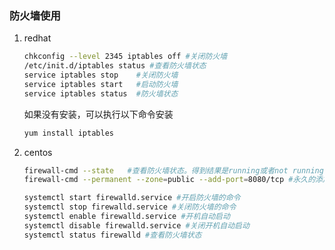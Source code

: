 
### **防火墙使用**
1. redhat
    ```bash
    chkconfig --level 2345 iptables off #关闭防火墙
    /etc/init.d/iptables status #查看防火墙状态
    service iptables stop    #关闭防火墙
    service iptables start   #启动防火墙
    service iptables status  #防火墙状态
    ```
    如果没有安装，可以执行以下命令安装
    ```bash
    yum install iptables
    ```

2. centos
    ```bash
    firewall-cmd --state   #查看防火墙状态。得到结果是running或者not running
    firewall-cmd --permanent --zone=public --add-port=8080/tcp #永久的添加该端口。去掉--permanent则表示临时  

    systemctl start firewalld.service #开启防火墙的命令
    systemctl stop firewalld.service #关闭防火墙的命令
    systemctl enable firewalld.service #开机自动启动
    systemctl disable firewalld.service #关闭开机自动启动
    systemctl status firewalld #查看防火墙状态
    ```
